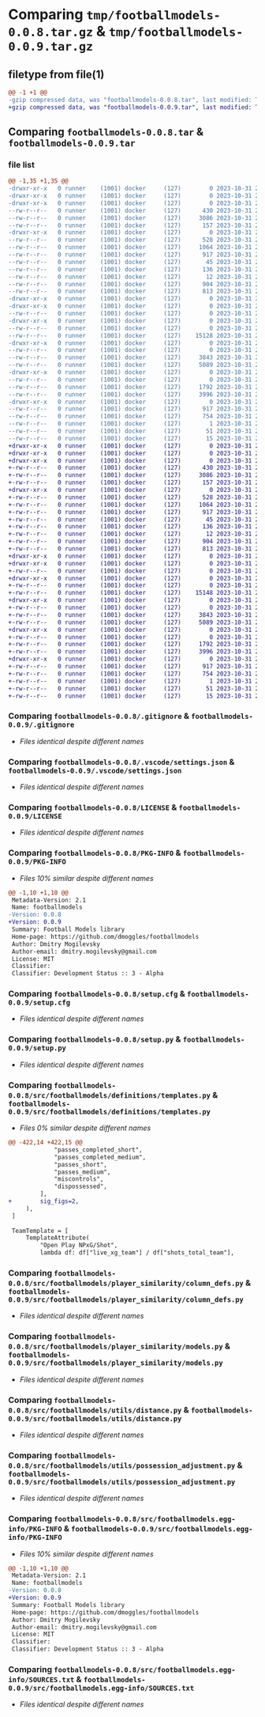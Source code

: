 # Comparing `tmp/footballmodels-0.0.8.tar.gz` & `tmp/footballmodels-0.0.9.tar.gz`

## filetype from file(1)

```diff
@@ -1 +1 @@
-gzip compressed data, was "footballmodels-0.0.8.tar", last modified: Tue Oct 31 22:49:18 2023, max compression
+gzip compressed data, was "footballmodels-0.0.9.tar", last modified: Tue Oct 31 23:23:29 2023, max compression
```

## Comparing `footballmodels-0.0.8.tar` & `footballmodels-0.0.9.tar`

### file list

```diff
@@ -1,35 +1,35 @@
-drwxr-xr-x   0 runner    (1001) docker     (127)        0 2023-10-31 22:49:18.809859 footballmodels-0.0.8/
-drwxr-xr-x   0 runner    (1001) docker     (127)        0 2023-10-31 22:49:18.793859 footballmodels-0.0.8/.github/
-drwxr-xr-x   0 runner    (1001) docker     (127)        0 2023-10-31 22:49:18.801859 footballmodels-0.0.8/.github/workflows/
--rw-r--r--   0 runner    (1001) docker     (127)      430 2023-10-31 22:49:08.000000 footballmodels-0.0.8/.github/workflows/publish.yml
--rw-r--r--   0 runner    (1001) docker     (127)     3086 2023-10-31 22:49:08.000000 footballmodels-0.0.8/.gitignore
--rw-r--r--   0 runner    (1001) docker     (127)      157 2023-10-31 22:49:08.000000 footballmodels-0.0.8/.pre-commit-config.yaml
-drwxr-xr-x   0 runner    (1001) docker     (127)        0 2023-10-31 22:49:18.801859 footballmodels-0.0.8/.vscode/
--rw-r--r--   0 runner    (1001) docker     (127)      528 2023-10-31 22:49:08.000000 footballmodels-0.0.8/.vscode/settings.json
--rw-r--r--   0 runner    (1001) docker     (127)     1064 2023-10-31 22:49:08.000000 footballmodels-0.0.8/LICENSE
--rw-r--r--   0 runner    (1001) docker     (127)      917 2023-10-31 22:49:18.809859 footballmodels-0.0.8/PKG-INFO
--rw-r--r--   0 runner    (1001) docker     (127)       45 2023-10-31 22:49:08.000000 footballmodels-0.0.8/README.md
--rw-r--r--   0 runner    (1001) docker     (127)      136 2023-10-31 22:49:08.000000 footballmodels-0.0.8/pyproject.toml
--rw-r--r--   0 runner    (1001) docker     (127)       12 2023-10-31 22:49:08.000000 footballmodels-0.0.8/requirements.txt
--rw-r--r--   0 runner    (1001) docker     (127)      904 2023-10-31 22:49:18.809859 footballmodels-0.0.8/setup.cfg
--rw-r--r--   0 runner    (1001) docker     (127)      813 2023-10-31 22:49:08.000000 footballmodels-0.0.8/setup.py
-drwxr-xr-x   0 runner    (1001) docker     (127)        0 2023-10-31 22:49:18.793859 footballmodels-0.0.8/src/
-drwxr-xr-x   0 runner    (1001) docker     (127)        0 2023-10-31 22:49:18.801859 footballmodels-0.0.8/src/footballmodels/
--rw-r--r--   0 runner    (1001) docker     (127)        0 2023-10-31 22:49:08.000000 footballmodels-0.0.8/src/footballmodels/__init__.py
-drwxr-xr-x   0 runner    (1001) docker     (127)        0 2023-10-31 22:49:18.805858 footballmodels-0.0.8/src/footballmodels/definitions/
--rw-r--r--   0 runner    (1001) docker     (127)        0 2023-10-31 22:49:08.000000 footballmodels-0.0.8/src/footballmodels/definitions/__init__.py
--rw-r--r--   0 runner    (1001) docker     (127)    15128 2023-10-31 22:49:08.000000 footballmodels-0.0.8/src/footballmodels/definitions/templates.py
-drwxr-xr-x   0 runner    (1001) docker     (127)        0 2023-10-31 22:49:18.805858 footballmodels-0.0.8/src/footballmodels/player_similarity/
--rw-r--r--   0 runner    (1001) docker     (127)        0 2023-10-31 22:49:08.000000 footballmodels-0.0.8/src/footballmodels/player_similarity/__init__.py
--rw-r--r--   0 runner    (1001) docker     (127)     3843 2023-10-31 22:49:08.000000 footballmodels-0.0.8/src/footballmodels/player_similarity/column_defs.py
--rw-r--r--   0 runner    (1001) docker     (127)     5089 2023-10-31 22:49:08.000000 footballmodels-0.0.8/src/footballmodels/player_similarity/models.py
-drwxr-xr-x   0 runner    (1001) docker     (127)        0 2023-10-31 22:49:18.805858 footballmodels-0.0.8/src/footballmodels/utils/
--rw-r--r--   0 runner    (1001) docker     (127)        0 2023-10-31 22:49:08.000000 footballmodels-0.0.8/src/footballmodels/utils/__init__.py
--rw-r--r--   0 runner    (1001) docker     (127)     1792 2023-10-31 22:49:08.000000 footballmodels-0.0.8/src/footballmodels/utils/distance.py
--rw-r--r--   0 runner    (1001) docker     (127)     3996 2023-10-31 22:49:08.000000 footballmodels-0.0.8/src/footballmodels/utils/possession_adjustment.py
-drwxr-xr-x   0 runner    (1001) docker     (127)        0 2023-10-31 22:49:18.805858 footballmodels-0.0.8/src/footballmodels.egg-info/
--rw-r--r--   0 runner    (1001) docker     (127)      917 2023-10-31 22:49:18.000000 footballmodels-0.0.8/src/footballmodels.egg-info/PKG-INFO
--rw-r--r--   0 runner    (1001) docker     (127)      754 2023-10-31 22:49:18.000000 footballmodels-0.0.8/src/footballmodels.egg-info/SOURCES.txt
--rw-r--r--   0 runner    (1001) docker     (127)        1 2023-10-31 22:49:18.000000 footballmodels-0.0.8/src/footballmodels.egg-info/dependency_links.txt
--rw-r--r--   0 runner    (1001) docker     (127)       51 2023-10-31 22:49:18.000000 footballmodels-0.0.8/src/footballmodels.egg-info/requires.txt
--rw-r--r--   0 runner    (1001) docker     (127)       15 2023-10-31 22:49:18.000000 footballmodels-0.0.8/src/footballmodels.egg-info/top_level.txt
+drwxr-xr-x   0 runner    (1001) docker     (127)        0 2023-10-31 23:23:29.831684 footballmodels-0.0.9/
+drwxr-xr-x   0 runner    (1001) docker     (127)        0 2023-10-31 23:23:29.823684 footballmodels-0.0.9/.github/
+drwxr-xr-x   0 runner    (1001) docker     (127)        0 2023-10-31 23:23:29.827684 footballmodels-0.0.9/.github/workflows/
+-rw-r--r--   0 runner    (1001) docker     (127)      430 2023-10-31 23:23:21.000000 footballmodels-0.0.9/.github/workflows/publish.yml
+-rw-r--r--   0 runner    (1001) docker     (127)     3086 2023-10-31 23:23:21.000000 footballmodels-0.0.9/.gitignore
+-rw-r--r--   0 runner    (1001) docker     (127)      157 2023-10-31 23:23:21.000000 footballmodels-0.0.9/.pre-commit-config.yaml
+drwxr-xr-x   0 runner    (1001) docker     (127)        0 2023-10-31 23:23:29.827684 footballmodels-0.0.9/.vscode/
+-rw-r--r--   0 runner    (1001) docker     (127)      528 2023-10-31 23:23:21.000000 footballmodels-0.0.9/.vscode/settings.json
+-rw-r--r--   0 runner    (1001) docker     (127)     1064 2023-10-31 23:23:21.000000 footballmodels-0.0.9/LICENSE
+-rw-r--r--   0 runner    (1001) docker     (127)      917 2023-10-31 23:23:29.831684 footballmodels-0.0.9/PKG-INFO
+-rw-r--r--   0 runner    (1001) docker     (127)       45 2023-10-31 23:23:21.000000 footballmodels-0.0.9/README.md
+-rw-r--r--   0 runner    (1001) docker     (127)      136 2023-10-31 23:23:21.000000 footballmodels-0.0.9/pyproject.toml
+-rw-r--r--   0 runner    (1001) docker     (127)       12 2023-10-31 23:23:21.000000 footballmodels-0.0.9/requirements.txt
+-rw-r--r--   0 runner    (1001) docker     (127)      904 2023-10-31 23:23:29.831684 footballmodels-0.0.9/setup.cfg
+-rw-r--r--   0 runner    (1001) docker     (127)      813 2023-10-31 23:23:21.000000 footballmodels-0.0.9/setup.py
+drwxr-xr-x   0 runner    (1001) docker     (127)        0 2023-10-31 23:23:29.823684 footballmodels-0.0.9/src/
+drwxr-xr-x   0 runner    (1001) docker     (127)        0 2023-10-31 23:23:29.831684 footballmodels-0.0.9/src/footballmodels/
+-rw-r--r--   0 runner    (1001) docker     (127)        0 2023-10-31 23:23:21.000000 footballmodels-0.0.9/src/footballmodels/__init__.py
+drwxr-xr-x   0 runner    (1001) docker     (127)        0 2023-10-31 23:23:29.831684 footballmodels-0.0.9/src/footballmodels/definitions/
+-rw-r--r--   0 runner    (1001) docker     (127)        0 2023-10-31 23:23:21.000000 footballmodels-0.0.9/src/footballmodels/definitions/__init__.py
+-rw-r--r--   0 runner    (1001) docker     (127)    15148 2023-10-31 23:23:21.000000 footballmodels-0.0.9/src/footballmodels/definitions/templates.py
+drwxr-xr-x   0 runner    (1001) docker     (127)        0 2023-10-31 23:23:29.831684 footballmodels-0.0.9/src/footballmodels/player_similarity/
+-rw-r--r--   0 runner    (1001) docker     (127)        0 2023-10-31 23:23:21.000000 footballmodels-0.0.9/src/footballmodels/player_similarity/__init__.py
+-rw-r--r--   0 runner    (1001) docker     (127)     3843 2023-10-31 23:23:21.000000 footballmodels-0.0.9/src/footballmodels/player_similarity/column_defs.py
+-rw-r--r--   0 runner    (1001) docker     (127)     5089 2023-10-31 23:23:21.000000 footballmodels-0.0.9/src/footballmodels/player_similarity/models.py
+drwxr-xr-x   0 runner    (1001) docker     (127)        0 2023-10-31 23:23:29.831684 footballmodels-0.0.9/src/footballmodels/utils/
+-rw-r--r--   0 runner    (1001) docker     (127)        0 2023-10-31 23:23:21.000000 footballmodels-0.0.9/src/footballmodels/utils/__init__.py
+-rw-r--r--   0 runner    (1001) docker     (127)     1792 2023-10-31 23:23:21.000000 footballmodels-0.0.9/src/footballmodels/utils/distance.py
+-rw-r--r--   0 runner    (1001) docker     (127)     3996 2023-10-31 23:23:21.000000 footballmodels-0.0.9/src/footballmodels/utils/possession_adjustment.py
+drwxr-xr-x   0 runner    (1001) docker     (127)        0 2023-10-31 23:23:29.831684 footballmodels-0.0.9/src/footballmodels.egg-info/
+-rw-r--r--   0 runner    (1001) docker     (127)      917 2023-10-31 23:23:29.000000 footballmodels-0.0.9/src/footballmodels.egg-info/PKG-INFO
+-rw-r--r--   0 runner    (1001) docker     (127)      754 2023-10-31 23:23:29.000000 footballmodels-0.0.9/src/footballmodels.egg-info/SOURCES.txt
+-rw-r--r--   0 runner    (1001) docker     (127)        1 2023-10-31 23:23:29.000000 footballmodels-0.0.9/src/footballmodels.egg-info/dependency_links.txt
+-rw-r--r--   0 runner    (1001) docker     (127)       51 2023-10-31 23:23:29.000000 footballmodels-0.0.9/src/footballmodels.egg-info/requires.txt
+-rw-r--r--   0 runner    (1001) docker     (127)       15 2023-10-31 23:23:29.000000 footballmodels-0.0.9/src/footballmodels.egg-info/top_level.txt
```

### Comparing `footballmodels-0.0.8/.gitignore` & `footballmodels-0.0.9/.gitignore`

 * *Files identical despite different names*

### Comparing `footballmodels-0.0.8/.vscode/settings.json` & `footballmodels-0.0.9/.vscode/settings.json`

 * *Files identical despite different names*

### Comparing `footballmodels-0.0.8/LICENSE` & `footballmodels-0.0.9/LICENSE`

 * *Files identical despite different names*

### Comparing `footballmodels-0.0.8/PKG-INFO` & `footballmodels-0.0.9/PKG-INFO`

 * *Files 10% similar despite different names*

```diff
@@ -1,10 +1,10 @@
 Metadata-Version: 2.1
 Name: footballmodels
-Version: 0.0.8
+Version: 0.0.9
 Summary: Football Models library
 Home-page: https://github.com/dmoggles/footballmodels
 Author: Dmitry Mogilevsky
 Author-email: dmitry.mogilevsky@gmail.com
 License: MIT
 Classifier: 
 Classifier: Development Status :: 3 - Alpha
```

### Comparing `footballmodels-0.0.8/setup.cfg` & `footballmodels-0.0.9/setup.cfg`

 * *Files identical despite different names*

### Comparing `footballmodels-0.0.8/setup.py` & `footballmodels-0.0.9/setup.py`

 * *Files identical despite different names*

### Comparing `footballmodels-0.0.8/src/footballmodels/definitions/templates.py` & `footballmodels-0.0.9/src/footballmodels/definitions/templates.py`

 * *Files 0% similar despite different names*

```diff
@@ -422,14 +422,15 @@
             "passes_completed_short",
             "passes_completed_medium",
             "passes_short",
             "passes_medium",
             "miscontrols",
             "dispossessed",
         ],
+        sig_figs=2,
     ),
 ]
 
 TeamTemplate = [
     TemplateAttribute(
         "Open Play NPxG/Shot",
         lambda df: df["live_xg_team"] / df["shots_total_team"],
```

### Comparing `footballmodels-0.0.8/src/footballmodels/player_similarity/column_defs.py` & `footballmodels-0.0.9/src/footballmodels/player_similarity/column_defs.py`

 * *Files identical despite different names*

### Comparing `footballmodels-0.0.8/src/footballmodels/player_similarity/models.py` & `footballmodels-0.0.9/src/footballmodels/player_similarity/models.py`

 * *Files identical despite different names*

### Comparing `footballmodels-0.0.8/src/footballmodels/utils/distance.py` & `footballmodels-0.0.9/src/footballmodels/utils/distance.py`

 * *Files identical despite different names*

### Comparing `footballmodels-0.0.8/src/footballmodels/utils/possession_adjustment.py` & `footballmodels-0.0.9/src/footballmodels/utils/possession_adjustment.py`

 * *Files identical despite different names*

### Comparing `footballmodels-0.0.8/src/footballmodels.egg-info/PKG-INFO` & `footballmodels-0.0.9/src/footballmodels.egg-info/PKG-INFO`

 * *Files 10% similar despite different names*

```diff
@@ -1,10 +1,10 @@
 Metadata-Version: 2.1
 Name: footballmodels
-Version: 0.0.8
+Version: 0.0.9
 Summary: Football Models library
 Home-page: https://github.com/dmoggles/footballmodels
 Author: Dmitry Mogilevsky
 Author-email: dmitry.mogilevsky@gmail.com
 License: MIT
 Classifier: 
 Classifier: Development Status :: 3 - Alpha
```

### Comparing `footballmodels-0.0.8/src/footballmodels.egg-info/SOURCES.txt` & `footballmodels-0.0.9/src/footballmodels.egg-info/SOURCES.txt`

 * *Files identical despite different names*

